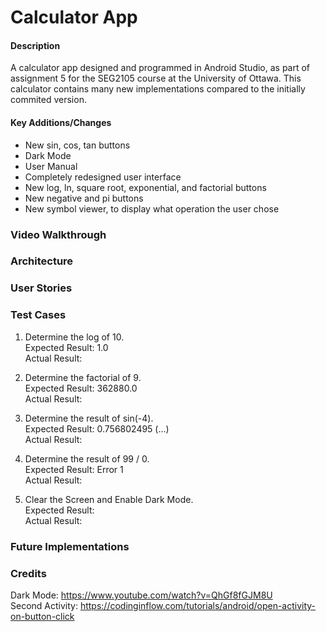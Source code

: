 # Calculator App

#### Description
A calculator app designed and programmed in Android Studio, as part of assignment 5 for the SEG2105 course at the University of Ottawa.
This calculator contains many new implementations compared to the initially commited version.

#### Key Additions/Changes
- New sin, cos, tan buttons
- Dark Mode
- User Manual
- Completely redesigned user interface
- New log, ln, square root, exponential, and factorial buttons
- New negative and pi buttons
- New symbol viewer, to display what operation the user chose

### Video Walkthrough

### Architecture

### User Stories

### Test Cases

1. Determine the log of 10.  
Expected Result: 1.0  
Actual Result:  

2. Determine the factorial of 9.  
Expected Result: 362880.0  
Actual Result:  

3. Determine the result of sin(-4).  
Expected Result: 0.756802495 (...)  
Actual Result:  

4. Determine the result of 99 / 0.  
Expected Result: Error 1  
Actual Result:  

5. Clear the Screen and Enable Dark Mode.  
Expected Result:  
Actual Result:  

### Future Implementations


### Credits
Dark Mode: https://www.youtube.com/watch?v=QhGf8fGJM8U  
Second Activity: https://codinginflow.com/tutorials/android/open-activity-on-button-click  
